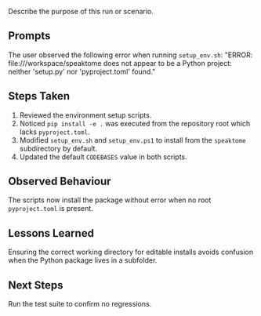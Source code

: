 Describe the purpose of this run or scenario.

## Prompts
The user observed the following error when running `setup_env.sh`:
"ERROR: file:///workspace/speaktome does not appear to be a Python project: neither 'setup.py' nor 'pyproject.toml' found."

## Steps Taken
1. Reviewed the environment setup scripts.
2. Noticed `pip install -e .` was executed from the repository root which lacks `pyproject.toml`.
3. Modified `setup_env.sh` and `setup_env.ps1` to install from the `speaktome` subdirectory by default.
4. Updated the default `CODEBASES` value in both scripts.

## Observed Behaviour
The scripts now install the package without error when no root `pyproject.toml` is present.

## Lessons Learned
Ensuring the correct working directory for editable installs avoids confusion when the Python package lives in a subfolder.

## Next Steps
Run the test suite to confirm no regressions.
